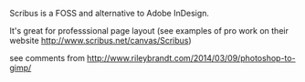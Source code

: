Scribus is a FOSS and alternative to Adobe InDesign.

It's great for professsional page layout (see examples of pro work on their website http://www.scribus.net/canvas/Scribus)



see comments from http://www.rileybrandt.com/2014/03/09/photoshop-to-gimp/
